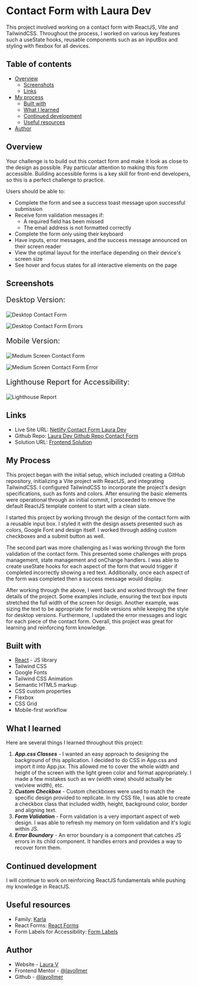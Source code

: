 # Contact Form with Laura Dev

This project involved working on a contact form with ReactJS, Vite and TailwindCSS. Throughout the process, I worked on various key features such a useState hooks, reusable components such as an inputBox and styling with flexbox for all devices.

## Table of contents

- [Overview](#overview)
  - [Screenshots](#screenshots)
  - [Links](#links)
- [My process](#my-process)
  - [Built with](#built-with)
  - [What I learned](#what-i-learned)
  - [Continued development](#continued-development)
  - [Useful resources](#useful-resources)
- [Author](#author)

## Overview

Your challenge is to build out this contact form and make it look as close to the design as possible. Pay particular attention to making this form accessible. Building accessible forms is a key skill for front-end developers, so this is a perfect challenge to practice.

Users should be able to:

- Complete the form and see a success toast message upon successful submission
- Receive form validation messages if:
  - A required field has been missed
  - The email address is not formatted correctly
- Complete the form only using their keyboard
- Have inputs, error messages, and the success message announced on their screen reader
- View the optimal layout for the interface depending on their device's screen size
- See hover and focus states for all interactive elements on the page

## Screenshots

<p style="font-size:20px;">Desktop Version:</p>

![Desktop Contact Form](./src/assets/desktop.png)

![Desktop Contact Form Errors](./src/assets/desktopError.png)

<p style="font-size:20px;">Mobile Version:</p>

![Medium Screen Contact Form](./src/assets/mediumScreens.png)

![Medium Screen Contact Form Error](./src/assets/mediumScreensError.png)

<p style="font-size:20px;">Lighthouse Report for Accessibility:</p>

![Lighthouse Report](./src/assets/Lighthouse.png)


## Links

- Live Site URL: [Netlify Contact Form Laura Dev](https://contact-form-lauradev.netlify.app/)
- Github Repo: [Laura Dev Github Repo Contact Form](https://github.com/lavollmer/contact-form)
- Solution URL: [Frontend Solution](https://www.frontendmentor.io/solutions/reactjs-tailwindcss-vite-contact-form-dW_LDL6U9D)

## My Process

This project began with the initial setup, which included creating a GitHub repository, initializing a Vite project with ReactJS, and integrating TailwindCSS. I configured TailwindCSS to incorporate the project's design specifications, such as fonts and colors. After ensuring the basic elements were operational through an initial commit, I proceeded to remove the default ReactJS template content to start with a clean slate.

I started this project by working through the design of the contact form with a reusable input box. I styled it with the design assets presented such as colors, Google Font and design itself. I worked through adding custom checkboxes and a submit button as well.

The second part was more challenging as I was working through the form validation of the contact form. This presented some challenges with props management, state management and onChange handlers. I was able to create useState hooks for each aspect of the form that would trigger if completed incorrectly showing a red text. Additionally, once each aspect of the form was completed then a success message would display.

After working through the above, I went back and worked through the finer details of the project. Some examples include, ensuring the text box inputs stretched the full width of the screen for design. Another example, was sizing the text to be appropriate for mobile versions while keeping the style for desktop versions. Furthermore, I updated the error messages and logic for each piece of the contact form. Overall, this project was great for learning and reinforcing form knowledge.


## Built with

- [React](https://reactjs.org/) - JS library
- Tailwind CSS
- Google Fonts
- Tailwind CSS Animation
- Semantic HTML5 markup
- CSS custom properties
- Flexbox
- CSS Grid
- Mobile-first workflow

## What I learned

Here are several things I learned throughout this project:

1. **_App.css Classes_** - I wanted an easy approach to designing the background of this application. I decided to do CSS in App.css and import it into App.jsx. This allowed me to cover the whole width and height of the screen with the light green color and format appropriately. I made a few mistakes such as wv (width view) should actually be vw(view width), etc.
2. **_Custom Checkbox_** - Custom checkboxes were used to match the specific design provided to replicate. In my CSS file, I was able to create a checkbox class that included width, height, background color, border and aligning text.
3. **_Form Validation_** - Form validation is a very important aspect of web design. I was able to refresh my memory on form validation and it's logic within JS.
4. **_Error Boundary_** - An error boundary is a component that catches JS errors in its child component. It handles errors and provides a way to recover form them.

## Continued development

I will continue to work on reinforcing ReactJS fundamentals while pushing my knowledge in ReactJS.

## Useful resources

- Family: [Karla](https://fonts.google.com/specimen/Karla)
- React Forms: [React Forms](https://react.dev/reference/react-dom/components/form)
- Form Labels for Accessibility: [Form Labels](https://dequeuniversity.com/rules/axe/4.9/label)

## Author

- Website - [Laura V](www.lauradeveloper.com)
- Frontend Mentor - [@lavollmer](https://www.frontendmentor.io/profile/lavollmer)
- Github - [@lavollmer](https://github.com/lavollmer)
